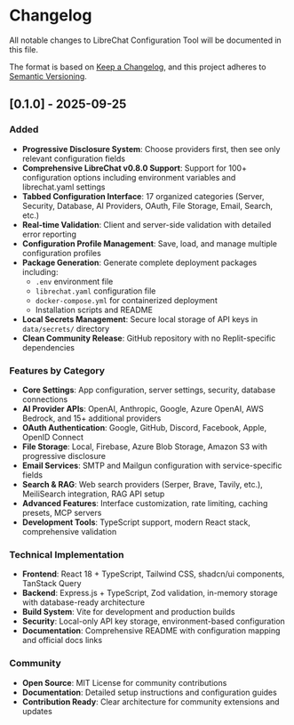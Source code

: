 # Changelog

All notable changes to LibreChat Configuration Tool will be documented in this file.

The format is based on [Keep a Changelog](https://keepachangelog.com/en/1.0.0/),
and this project adheres to [Semantic Versioning](https://semver.org/spec/v2.0.0.html).

## [0.1.0] - 2025-09-25

### Added
- **Progressive Disclosure System**: Choose providers first, then see only relevant configuration fields
- **Comprehensive LibreChat v0.8.0 Support**: Support for 100+ configuration options including environment variables and librechat.yaml settings
- **Tabbed Configuration Interface**: 17 organized categories (Server, Security, Database, AI Providers, OAuth, File Storage, Email, Search, etc.)
- **Real-time Validation**: Client and server-side validation with detailed error reporting
- **Configuration Profile Management**: Save, load, and manage multiple configuration profiles
- **Package Generation**: Generate complete deployment packages including:
  - `.env` environment file
  - `librechat.yaml` configuration file
  - `docker-compose.yml` for containerized deployment
  - Installation scripts and README
- **Local Secrets Management**: Secure local storage of API keys in `data/secrets/` directory
- **Clean Community Release**: GitHub repository with no Replit-specific dependencies

### Features by Category
- **Core Settings**: App configuration, server settings, security, database connections
- **AI Provider APIs**: OpenAI, Anthropic, Google, Azure OpenAI, AWS Bedrock, and 15+ additional providers
- **OAuth Authentication**: Google, GitHub, Discord, Facebook, Apple, OpenID Connect
- **File Storage**: Local, Firebase, Azure Blob Storage, Amazon S3 with progressive disclosure
- **Email Services**: SMTP and Mailgun configuration with service-specific fields
- **Search & RAG**: Web search providers (Serper, Brave, Tavily, etc.), MeiliSearch integration, RAG API setup
- **Advanced Features**: Interface customization, rate limiting, caching presets, MCP servers
- **Development Tools**: TypeScript support, modern React stack, comprehensive validation

### Technical Implementation
- **Frontend**: React 18 + TypeScript, Tailwind CSS, shadcn/ui components, TanStack Query
- **Backend**: Express.js + TypeScript, Zod validation, in-memory storage with database-ready architecture
- **Build System**: Vite for development and production builds
- **Security**: Local-only API key storage, environment-based configuration
- **Documentation**: Comprehensive README with configuration mapping and official docs links

### Community
- **Open Source**: MIT License for community contributions
- **Documentation**: Detailed setup instructions and configuration guides
- **Contribution Ready**: Clear architecture for community extensions and updates